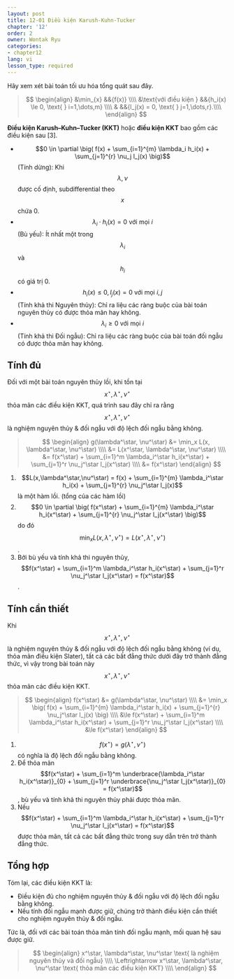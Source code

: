 ```yaml
---
layout: post
title: 12-01 Điều kiện Karush-Kuhn-Tucker
chapter: '12'
order: 2
owner: Wontak Ryu
categories:
- chapter12
lang: vi
lesson_type: required
---
```


<script type="text/x-mathjax-config">
MathJax.Hub.Config({
    displayAlign: "center"
});
</script>

Hãy xem xét bài toán tối ưu hóa tổng quát sau đây.

>$$
>\begin{align}
>    &\min_{x} &&{f(x)} \\\\
>    &\text{với điều kiện } &&{h_i(x) \le 0, \text{ } i=1,\dots,m} \\\\
>    & &&{l_j(x) = 0, \text{ } j=1,\dots,r}.\\\\
>\end{align}
>$$

**Điều kiện Karush–Kuhn–Tucker (KKT)** hoặc **điều kiện KKT** bao gồm các điều kiện sau [3].

* $$0 \in \partial \big( f(x) + \sum_{i=1}^{m} \lambda_i h_i(x) + \sum_{j=1}^{r} \nu_j l_j(x) \big)$$ (Tính dừng): Khi $$\lambda, \nu$$ được cố định, subdifferential theo $$x$$ chứa 0. 
* $$\lambda_i \cdot h_i(x) = 0 \text{ với mọi } i$$ (Bù yếu): Ít nhất một trong $$\lambda_i$$ và $$h_i$$ có giá trị 0.
* $$h_i(x) \le 0, l_j(x) = 0 \text{ với mọi } i, j$$ (Tính khả thi Nguyên thủy): Chỉ ra liệu các ràng buộc của bài toán nguyên thủy có được thỏa mãn hay không.
* $$\lambda_i \ge 0 \text{ với mọi } i$$ (Tính khả thi Đối ngẫu): Chỉ ra liệu các ràng buộc của bài toán đối ngẫu có được thỏa mãn hay không.

## Tính đủ
Đối với một bài toán nguyên thủy lồi, khi tồn tại $$x^\star, \lambda^\star, \nu^\star$$ thỏa mãn các điều kiện KKT, quá trình sau đây chỉ ra rằng $$x^\star, \lambda^\star, \nu^\star$$ là nghiệm nguyên thủy & đối ngẫu với độ lệch đối ngẫu bằng không.

>$$
>\begin{align}
>    g(\lambda^\star, \nu^\star) &= \min_x L(x, \lambda^\star, \nu^\star) \\\\
>                                &= L(x^\star, \lambda^\star, \nu^\star) \\\\
>                                &= f(x^\star) + \sum_{i=1}^m \lambda_i^\star h_i(x^\star) + \sum_{j=1}^r \nu_j^\star l_j(x^\star) \\\\
>                                &= f(x^\star)
>\end{align}
>$$

1. $$L(x,\lambda^\star,\nu^\star) = f(x) + \sum_{i=1}^{m} \lambda_i^\star h_i(x) + \sum_{j=1}^{r} \nu_j^\star l_j(x)$$ là một hàm lồi. (tổng của các hàm lồi) 
2. $$0 \in \partial \big( f(x^\star) + \sum_{i=1}^{m} \lambda_i^\star h_i(x^\star) + \sum_{j=1}^{r} \nu_j^\star l_j(x^\star) \big)$$ do đó $$\min_x L(x, \lambda^\star, \nu^\star) = L(x^\star, \lambda^\star, \nu^\star)$$.
3. Bởi bù yếu và tính khả thi nguyên thủy, $$f(x^\star) + \sum_{i=1}^m \lambda_i^\star h_i(x^\star) + \sum_{j=1}^r \nu_j^\star l_j(x^\star) = f(x^\star)$$.

## Tính cần thiết
Khi $$x^\star, \lambda^\star, \nu^\star$$ là nghiệm nguyên thủy & đối ngẫu với độ lệch đối ngẫu bằng không (ví dụ, thỏa mãn điều kiện Slater), tất cả các bất đẳng thức dưới đây trở thành đẳng thức, vì vậy trong bài toán này $$x^\star, \lambda^\star, \nu^\star$$ thỏa mãn các điều kiện KKT.
>$$
>\begin{align}
>    f(x^\star) &= g(\lambda^\star, \nu^\star) \\\\
>                   &= \min_x  \big( f(x) + \sum_{i=1}^{m} \lambda_i^\star h_i(x) + \sum_{j=1}^{r} \nu_j^\star l_j(x) \big) \\\\
>                   &\le f(x^\star) + \sum_{i=1}^m \lambda_i^\star h_i(x^\star) + \sum_{j=1}^r \nu_j^\star l_j(x^\star) \\\\
>                   &\le f(x^\star)
>\end{align}
>$$

1. $$f(x^\star) = g(\lambda^\star, \nu^\star)$$ có nghĩa là độ lệch đối ngẫu bằng không.
2. Để thỏa mãn $$f(x^\star) + \sum_{i=1}^m \underbrace{\lambda_i^\star h_i(x^\star)}_{0} + \sum_{j=1}^r \underbrace{\nu_j^\star l_j(x^\star)}_{0} = f(x^\star)$$, bù yếu và tính khả thi nguyên thủy phải được thỏa mãn.
3. Nếu $$f(x^\star) + \sum_{i=1}^m \lambda_i^\star h_i(x^\star) + \sum_{j=1}^r \nu_j^\star l_j(x^\star) = f(x^\star)$$ được thỏa mãn, tất cả các bất đẳng thức trong suy dẫn trên trở thành đẳng thức.

## Tổng hợp
Tóm lại, các điều kiện KKT là:

* Điều kiện đủ cho nghiệm nguyên thủy & đối ngẫu với độ lệch đối ngẫu bằng không.
* Nếu tính đối ngẫu mạnh được giữ, chúng trở thành điều kiện cần thiết cho nghiệm nguyên thủy & đối ngẫu.

Tức là, đối với các bài toán thỏa mãn tính đối ngẫu mạnh, mối quan hệ sau được giữ.
>$$
>\begin{align}
>    x^\star, \lambda^\star, \nu^\star \text{ là nghiệm nguyên thủy và đối ngẫu} \\\\
>    \Leftrightarrow x^\star, \lambda^\star, \nu^\star \text{ thỏa mãn các điều kiện KKT} \\\\
>\end{align}
>$$